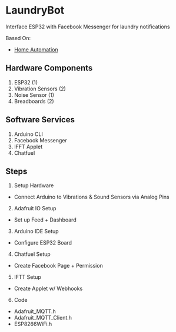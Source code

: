 # LaundryBot
Interface ESP32 with Facebook Messenger for laundry notifications

Based On:
- [Home Automation](https://community.createlabz.com/knowledgebase/home-automation-using-facebook-messenger-and-esp8266-nodemcu/)

## Hardware Components
1. ESP32 (1)
2. Vibration Sensors (2)
3. Noise Sensor (1)
4. Breadboards (2)

## Software Services
1. Arduino CLI
2. Facebook Messenger
3. IFFT Applet
4. Chatfuel

## Steps
1. Setup Hardware
  - Connect Arduino to Vibrations & Sound Sensors via Analog Pins
2. Adafruit IO Setup
  - Set up Feed + Dashboard
3. Arduino IDE Setup
  - Configure ESP32 Board
4. Chatfuel Setup
  - Create Facebook Page + Permission
5. IFTT Setup
 - Create Applet w/ Webhooks
6. Code
  - Adafruit_MQTT.h
  - Adafruit_MQTT_Client.h
  - ESP8266WiFi.h